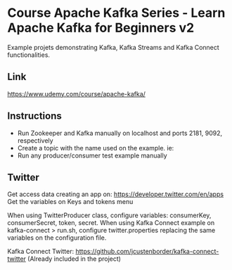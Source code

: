 # Course Apache Kafka Series - Learn Apache Kafka for Beginners v2

Example projets demonstrating Kafka, Kafka Streams and Kafka Connect functionalities.

## Link
https://www.udemy.com/course/apache-kafka/

## Instructions

- Run Zookeeper and Kafka manually on localhost and ports 2181, 9092, respectively
- Create a topic with the name used on the example. ie: 
- Run any producer/consumer test example manually

## Twitter

Get access data creating an app on: https://developer.twitter.com/en/apps
Get the variables on Keys and tokens menu

When using TwitterProducer class, configure variables: consumerKey, consumerSecret, token, secret.
When using Kafka Connect example on kafka-connect > run.sh, configure twitter.properties replacing the same variables on the configuration file.

Kafka Connect Twitter: https://github.com/jcustenborder/kafka-connect-twitter (Already included in the project)
